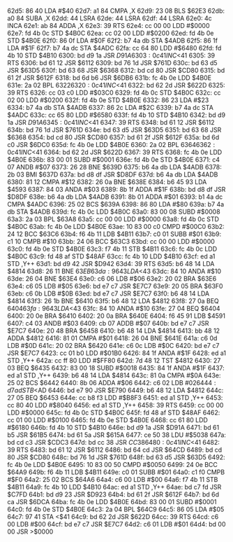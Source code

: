 62d5: 86 40        LDA    #$40
62d7: a1 84        CMPA   ,X
62d9: 23 08        BLS    $62E3
62db: a0 84        SUBA   ,X
62dd: 44           LSRA
62de: 44           LSRA
62df: 44           LSRA
62e0: 4c           INCA
62e1: ab 84        ADDA   ,X
62e3: 39           RTS
62e4: cc 00 00     LDD    #$0000
62e7: fd 4b 0c     STD    $4B0C
62ea: cc 02 00     LDD    #$0200
62ed: fd 4b 0e     STD    $4B0E
62f0: 86 0f        LDA    #$0F
62f2: b7 4a db     STA    $4ADB
62f5: 86 1f        LDA    #$1F
62f7: b7 4a dc     STA    $4ADC
62fa: cc 64 80     LDD    #$6480
62fd: fd 4b 10     STD    $4B10
6300: bd d9 1a     JSR    $D91A
6303: 0c 41        INC    <$41
6305: 39           RTS
6306: bd 61 12     JSR    $6112
6309: bd 76 1d     JSR    $761D
630c: bd 63 d5     JSR    $63D5
630f: bd 63 68     JSR    $6368
6312: bd cd 80     JSR    $CD80
6315: bd 61 2f     JSR    $612F
6318: bd 6d b6     JSR    $6DB6
631b: fc 4b 0e     LDD    $4B0E
631e: 2a 02        BPL    $6322
6320: 0c 41        INC    <$41
6322: bd 62 2d     JSR    $622D
6325: 39           RTS
6326: cc 03 c0     LDD    #$03C0
6329: fd 4b 0c     STD    $4B0C
632c: cc 02 00     LDD    #$0200
632f: fd 4b 0e     STD    $4B0E
6332: 86 23        LDA    #$23
6334: b7 4a db     STA    $4ADB
6337: 86 2c        LDA    #$2C
6339: b7 4a dc     STA    $4ADC
633c: cc 65 80     LDD    #$6580
633f: fd 4b 10     STD    $4B10
6342: bd d9 1a     JSR    $D91A
6345: 0c 41        INC    <$41
6347: 39           RTS
6348: bd 61 12     JSR    $6112
634b: bd 76 1d     JSR    $761D
634e: bd 63 d5     JSR    $63D5
6351: bd 63 68     JSR    $6368
6354: bd cd 80     JSR    $CD80
6357: bd 61 2f     JSR    $612F
635a: bd 6d c0     JSR    $6DC0
635d: fc 4b 0e     LDD    $4B0E
6360: 2a 02        BPL    $6364
6362: 0c 41        INC    <$41
6364: bd 62 2d     JSR    $622D
6367: 39           RTS
6368: fc 4b 0e     LDD    $4B0E
636b: 83 00 01     SUBD   #$0001
636e: fd 4b 0e     STD    $4B0E
6371: c4 07        ANDB   #$07
6373: 26 28        BNE    $639D
6375: b6 4a db     LDA    $4ADB
6378: 2b 03        BMI    $637D
637a: bd d8 df     JSR    $D8DF
637d: b6 4a db     LDA    $4ADB
6380: 81 12        CMPA   #$12
6382: 26 0a        BNE    $638E
6384: b6 45 93     LDA    $4593
6387: 84 03        ANDA   #$03
6389: 8b 1f        ADDA   #$1F
638b: bd d8 df     JSR    $D8DF
638e: b6 4a db     LDA    $4ADB
6391: 8b 01        ADDA   #$01
6393: b1 4a dc     CMPA   $4ADC
6396: 25 02        BCS    $639A
6398: 86 80        LDA    #$80
639a: b7 4a db     STA    $4ADB
639d: fc 4b 0c     LDD    $4B0C
63a0: 83 00 08     SUBD   #$0008
63a3: 2a 03        BPL    $63A8
63a5: cc 00 00     LDD    #$0000
63a8: fd 4b 0c     STD    $4B0C
63ab: fc 4b 0e     LDD    $4B0E
63ae: 10 83 00 c0  CMPD   #$00C0
63b2: 24 12        BCC    $63C6
63b4: f6 4b 11     LDB    $4B11
63b7: c0 01        SUBB   #$01
63b9: c1 10        CMPB   #$10
63bb: 24 06        BCC    $63C3
63bd: cc 00 00     LDD    #$0000
63c0: fd 4b 0e     STD    $4B0E
63c3: f7 4b 11     STB    $4B11
63c6: fc 4b 0c     LDD    $4B0C
63c9: fd 48 af     STD    $48AF
63cc: fc 4b 10     LDD    $4B10
63cf: ed a1        STD    ,Y++
63d1: bd d9 42     JSR    $D942
63d4: 39           RTS
63d5: b6 48 14     LDA    $4814
63d8: 26 11        BNE    $63EB
63da: 96 43        LDA    <$43
63dc: 84 10        ANDA   #$10
63de: 26 04        BNE    $63E4
63e0: c6 06        LDB    #$06
63e2: 20 02        BRA    $63E6
63e4: c6 05        LDB    #$05
63e6: bd e7 c7     JSR    $E7C7
63e9: 20 05        BRA    $63F0
63eb: c6 0b        LDB    #$0B
63ed: bd e7 c7     JSR    $E7C7
63f0: b6 48 14     LDA    $4814
63f3: 26 1b        BNE    $6410
63f5: b6 48 12     LDA    $4812
63f8: 27 0a        BEQ    $6404
63fa: 96 43        LDA    <$43
63fc: 84 10        ANDA   #$10
63fe: 27 04        BEQ    $6404
6400: 20 0e        BRA    $6410
6402: 20 0a        BRA    $640E
6404: f6 45 91     LDB    $4591
6407: c4 03        ANDB   #$03
6409: cb 07        ADDB   #$07
640b: bd e7 c7     JSR    $E7C7
640e: 20 48        BRA    $6458
6410: b6 48 14     LDA    $4814
6413: bb 48 12     ADDA   $4812
6416: 81 01        CMPA   #$01
6418: 26 04        BNE    $641E
641a: c6 0d        LDB    #$0D
641c: 20 02        BRA    $6420
641e: c6 0c        LDB    #$0C
6420: bd e7 c7     JSR    $E7C7
6423: cc 01 b0     LDD    #$01B0
6426: 84 1f        ANDA   #$1F
6428: ed a1        STD    ,Y++
642a: cc ff 80     LDD    #$FF80
642d: 7d 48 12     TST    $4812
6430: 27 03        BEQ    $6435
6432: 83 00 18     SUBD   #$0018
6435: 84 1f        ANDA   #$1F
6437: ed a1        STD    ,Y++
6439: b6 48 14     LDA    $4814
643c: 81 0a        CMPA   #$0A
643e: 25 02        BCS    $6442
6440: 8b 06        ADDA   #$06
6442: c6 02        LDB    #$02
6444: d7 ad        STB    <$AD
6446: bd e7 90     JSR    $E790
6449: b6 48 12     LDA    $4812
644c: 27 05        BEQ    $6453
644e: cc b8 f3     LDD    #$B8F3
6451: ed a1        STD    ,Y++
6453: cc 80 40     LDD    #$8040
6456: ed a1        STD    ,Y++
6458: 39           RTS
6459: cc 00 00     LDD    #$0000
645c: fd 4b 0c     STD    $4B0C
645f: fd 48 af     STD    $48AF
6462: cc 01 00     LDD    #$0100
6465: fd 4b 0e     STD    $4B0E
6468: cc 61 80     LDD    #$6180
646b: fd 4b 10     STD    $4B10
646e: bd d9 1a     JSR    $D91A
6471: bd 61 b5     JSR    $61B5
6474: bd 61 5a     JSR    $615A
6477: ce 50 38     LDU    #$5038
647a: bd cd c3     JSR    $CDC3
647d: bd cc 38     JSR    $CC38
6480: 0c 41        INC    <$41
6482: 39           RTS
6483: bd 61 12     JSR    $6112
6486: bd 64 cd     JSR    $64CD
6489: bd cd 80     JSR    $CD80
648c: bd 76 1d     JSR    $761D
648f: bd 63 d5     JSR    $63D5
6492: fc 4b 0e     LDD    $4B0E
6495: 10 83 00 50  CMPD   #$0050
6499: 24 0e        BCC    $64A9
649b: f6 4b 11     LDB    $4B11
649e: c0 01        SUBB   #$01
64a0: c1 f0        CMPB   #$F0
64a2: 25 02        BCS    $64A6
64a4: c6 00        LDB    #$00
64a6: f7 4b 11     STB    $4B11
64a9: fc 4b 10     LDD    $4B10
64ac: ed a1        STD    ,Y++
64ae: bd c7 fd     JSR    $C7FD
64b1: bd d9 23     JSR    $D923
64b4: bd 61 2f     JSR    $612F
64b7: bd 6d ca     JSR    $6DCA
64ba: fc 4b 0e     LDD    $4B0E
64bd: 83 00 01     SUBD   #$0001
64c0: fd 4b 0e     STD    $4B0E
64c3: 2a 04        BPL    $64C9
64c5: 86 05        LDA    #$05
64c7: 97 41        STA    <$41
64c9: bd 62 2d     JSR    $622D
64cc: 39           RTS
64cd: c6 00        LDB    #$00
64cf: bd e7 c7     JSR    $E7C7
64d2: c6 01        LDB    #$01
64d4: bd 00 00     JSR    >$0000

